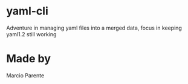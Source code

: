 # yaml-cli
Adventure in managing yaml files into a merged data, focus in keeping yaml1.2 still working

# Made by 

Marcio Parente